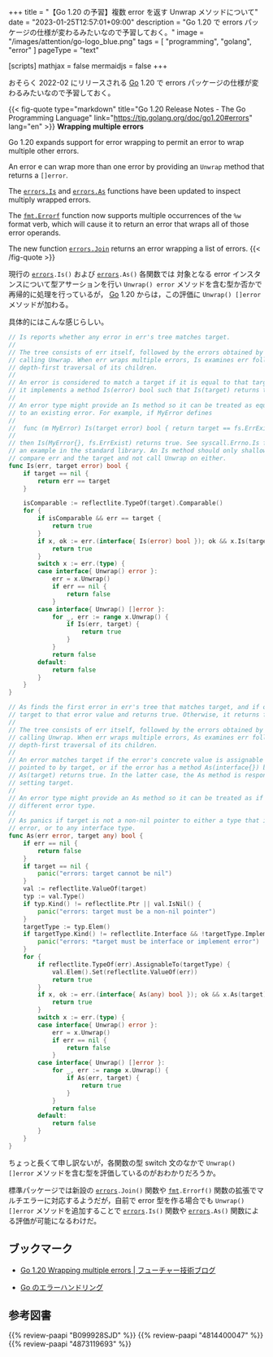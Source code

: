 +++
title = "【Go 1.20 の予習】複数 error を返す Unwrap メソッドについて"
date =  "2023-01-25T12:57:01+09:00"
description = "Go 1.20 で errors パッケージの仕様が変わるみたいなので予習しておく。"
image = "/images/attention/go-logo_blue.png"
tags = [ "programming", "golang", "error" ]
pageType = "text"

[scripts]
  mathjax = false
  mermaidjs = false
+++

おそらく 2022-02 にリリースされる [Go] 1.20 で errors パッケージの仕様が変わるみたいなので予習しておく。

{{< fig-quote type="markdown" title="Go 1.20 Release Notes - The Go Programming Language" link="https://tip.golang.org/doc/go1.20#errors" lang="en" >}}
**Wrapping multiple errors**

Go 1.20 expands support for error wrapping to permit an error to wrap multiple other errors.

An error e can wrap more than one error by providing an `Unwrap` method that returns a `[]error`.

The [`errors.Is`](https://tip.golang.org/pkg/errors/#Is) and [`errors.As`](https://tip.golang.org/pkg/errors/#As) functions have been updated to inspect multiply wrapped errors.

The [`fmt.Errorf`](https://tip.golang.org/pkg/fmt/#Errorf) function now supports multiple occurrences of the `%w` format verb, which will cause it to return an error that wraps all of those error operands.

The new function [`errors.Join`](https://tip.golang.org/pkg/errors/#Join) returns an error wrapping a list of errors. 
{{< /fig-quote >}}

現行の [`errors`]`.Is()` および [`errors`]`.As()` 各関数では 対象となる error インスタンスについて型アサーションを行い `Unwrap() error` メソッドを含む型か否かで再帰的に処理を行っているが， [Go] 1.20 からは，この評価に `Unwrap() []error` メソッドが加わる。

具体的にはこんな感じらしい。

```go { hl_lines=["37-43", "97-103"]}
// Is reports whether any error in err's tree matches target.
//
// The tree consists of err itself, followed by the errors obtained by repeatedly
// calling Unwrap. When err wraps multiple errors, Is examines err followed by a
// depth-first traversal of its children.
//
// An error is considered to match a target if it is equal to that target or if
// it implements a method Is(error) bool such that Is(target) returns true.
//
// An error type might provide an Is method so it can be treated as equivalent
// to an existing error. For example, if MyError defines
//
//	func (m MyError) Is(target error) bool { return target == fs.ErrExist }
//
// then Is(MyError{}, fs.ErrExist) returns true. See syscall.Errno.Is for
// an example in the standard library. An Is method should only shallowly
// compare err and the target and not call Unwrap on either.
func Is(err, target error) bool {
	if target == nil {
		return err == target
	}

	isComparable := reflectlite.TypeOf(target).Comparable()
	for {
		if isComparable && err == target {
			return true
		}
		if x, ok := err.(interface{ Is(error) bool }); ok && x.Is(target) {
			return true
		}
		switch x := err.(type) {
		case interface{ Unwrap() error }:
			err = x.Unwrap()
			if err == nil {
				return false
			}
		case interface{ Unwrap() []error }:
			for _, err := range x.Unwrap() {
				if Is(err, target) {
					return true
				}
			}
			return false
		default:
			return false
		}
	}
}

// As finds the first error in err's tree that matches target, and if one is found, sets
// target to that error value and returns true. Otherwise, it returns false.
//
// The tree consists of err itself, followed by the errors obtained by repeatedly
// calling Unwrap. When err wraps multiple errors, As examines err followed by a
// depth-first traversal of its children.
//
// An error matches target if the error's concrete value is assignable to the value
// pointed to by target, or if the error has a method As(interface{}) bool such that
// As(target) returns true. In the latter case, the As method is responsible for
// setting target.
//
// An error type might provide an As method so it can be treated as if it were a
// different error type.
//
// As panics if target is not a non-nil pointer to either a type that implements
// error, or to any interface type.
func As(err error, target any) bool {
	if err == nil {
		return false
	}
	if target == nil {
		panic("errors: target cannot be nil")
	}
	val := reflectlite.ValueOf(target)
	typ := val.Type()
	if typ.Kind() != reflectlite.Ptr || val.IsNil() {
		panic("errors: target must be a non-nil pointer")
	}
	targetType := typ.Elem()
	if targetType.Kind() != reflectlite.Interface && !targetType.Implements(errorType) {
		panic("errors: *target must be interface or implement error")
	}
	for {
		if reflectlite.TypeOf(err).AssignableTo(targetType) {
			val.Elem().Set(reflectlite.ValueOf(err))
			return true
		}
		if x, ok := err.(interface{ As(any) bool }); ok && x.As(target) {
			return true
		}
		switch x := err.(type) {
		case interface{ Unwrap() error }:
			err = x.Unwrap()
			if err == nil {
				return false
			}
		case interface{ Unwrap() []error }:
			for _, err := range x.Unwrap() {
				if As(err, target) {
					return true
				}
			}
			return false
		default:
			return false
		}
	}
}
```

ちょっと長くて申し訳ないが，各関数の型 switch 文のなかで `Unwrap() []error` メソッドを含む型を評価しているのがおわかりだろうか。

標準パッケージでは新設の [`errors`]`.Join()` 関数や [`fmt`]`.Errorf()` 関数の拡張でマルチエラーに対応するようだが，自前で error 型を作る場合でも `Unwrap() []error` メソッドを追加することで [`errors`]`.Is()` 関数や [`errors`]`.As()` 関数による評価が可能になるわけだ。

## ブックマーク

- [Go 1.20 Wrapping multiple errors | フューチャー技術ブログ](https://future-architect.github.io/articles/20230126a/)

- [Go のエラーハンドリング](https://zenn.dev/spiegel/books/error-handling-in-golang)

[Go]: https://go.dev/
[`errors`]: https://pkg.go.dev/errors "errors package - errors - Go Packages"
[`fmt`]: https://pkg.go.dev/fmt "fmt package - errors - Go Packages"

## 参考図書

{{% review-paapi "B099928SJD" %}} <!-- プログラミング言語Go -->
{{% review-paapi "4814400047" %}} <!-- 初めてのGo言語 -->
{{% review-paapi "4873119693" %}} <!-- 実用 Go 言語 -->
